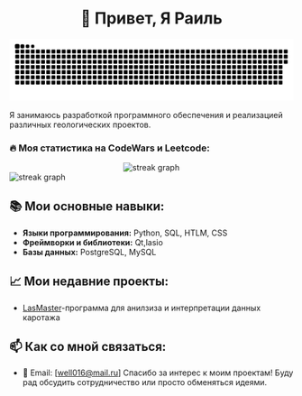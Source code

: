 <h1 align="center">👋 Привет, Я Раиль </h1>

<p align="center">
 <img width="600" src="assets/github-snake.svg" alt="snake"/>
</p>
Я занимаюсь разработкой программного обеспечения и реализацией различных геологических проектов.
<h3 align="left">🔥   Моя статистика на СodeWars и Leetcode:</h3>
<div align="center">
  <img src="https://www.codewars.com/users/well016/badges/small" height="150" alt="streak graph"  />
</div>
<div align="left">
  <img src="https://leetcard.jacoblin.cool/well016?theme=wtf&font=Noto%20Serif" height="200" alt="streak graph"  />
</div>
  

###
## 📚 Мои основные навыки:
- **Языки программирования:** Python, SQL, HTLM, CSS
- **Фреймворки и библиотеки:** Qt,lasio
- **Базы данных:** PostgreSQL, MySQL

## 📈 Мои недавние проекты:
- [LasMaster](https://github.com/well016/LasMaster)-программа для анилзиза и интерпретации данных каротажа


## 📫 Как со мной связаться:
- 📧 Email: [well016@mail.ru]
Спасибо за интерес к моим проектам! Буду рад обсудить сотрудничество или просто обменяться идеями.

